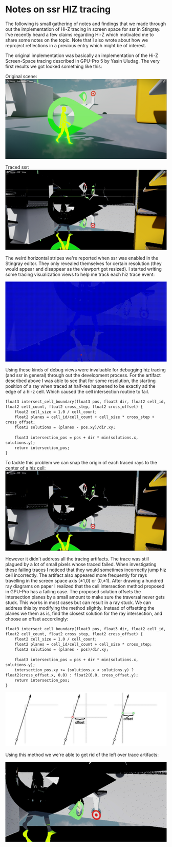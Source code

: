 # Notes on ssr HIZ tracing

The following is small gathering of notes and findings that we made through out the implementation of Hi-Z tracing in screen space for ssr in Stingray. I've recently heard a few claims regarding Hi-Z which motivated me to share some notes on the topic. Note that I also wrote about how we reproject reflections in a previous entry which might be of interest.

The original implementation was basically an implementation of the Hi-Z Screen-Space tracing described in GPU-Pro 5 by Yasin Uludag. The very first results we got looked something like this:

Original scene:
![](https://github.com/greje656/Questions/blob/master/images/ssr1.jpg)

Traced ssr:
![](https://github.com/greje656/Questions/blob/master/images/ssr2.jpg)

The weird horizontal stripes we're reported when ssr was enabled in the Stingray editor. They only revealed themselves for certain resolution (they would appear and disappear as the viewport got resized). I started writing some tracing visualization views to help me track each hiz trace event:

![](https://github.com/greje656/Questions/blob/master/images/ssr-gif7.gif)

Using these kinds of debug views were invaluable for debugging hiz tracing (and ssr in general) through out the development process. For the artifact described above I was able to see that for some resolution, the starting position of a ray when traced at half-res happened to be exactly ad the edge of a hi-z cell. Which caused the cell intersection routine to fail.

~~~~
float3 intersect_cell_boundary(float3 pos, float3 dir, float2 cell_id, float2 cell_count, float2 cross_step, float2 cross_offset) {
    float2 cell_size = 1.0 / cell_count;
    float2 planes = cell_id/cell_count + cell_size * cross_step + cross_offset;
    float2 solutions = (planes - pos.xy)/dir.xy;

    float3 intersection_pos = pos + dir * min(solutions.x, solutions.y);
    return intersection_pos;
}
~~~~

To tackle this problem we can snap the origin of each traced rays to the center of a hiz cell: 
![](https://github.com/greje656/Questions/blob/master/images/ssr-gif6.gif)

However it didn't address all the tracing artifacts. The trace was still plagued by a lot of small pixels whose traced failed. When investigating these failing traces I noticed that they would sometimes incorrectly jump hiz cell incorrectly. The artifact also appeared more frequently for rays travelling in the screen space axis (±1,0) or (0,±1). After drawing a hundred ray diagrams on paper I realized that the cell intersection method proposed in GPU-Pro has a failing case. The proposed solution offsets the intersection planes by a small amount to make sure the traversal never gets stuck. This works in most cases but can result in a ray stuck. We can address this by modifying the method slightly. Instead of offsetting the planes we them as is, find the closest solution for the ray intersection, and choose an offset accordingly:

~~~~
float3 intersect_cell_boundary(float3 pos, float3 dir, float2 cell_id, float2 cell_count, float2 cross_step, float2 cross_offset) {
    float2 cell_size = 1.0 / cell_count;
    float2 planes = cell_id/cell_count + cell_size * cross_step;
    float2 solutions = (planes - pos)/dir.xy;

    float3 intersection_pos = pos + dir * min(solutions.x, solutions.y);
    intersection_pos.xy += (solutions.x < solutions.y) ? float2(cross_offset.x, 0.0) : float2(0.0, cross_offset.y);
    return intersection_pos;
}
~~~~

![](https://github.com/greje656/Questions/blob/master/images/ssr11.jpg)

Using this method we we're able to get rid of the left over trace artifacts:

![](https://github.com/greje656/Questions/blob/master/images/ssr-gif9.gif)
